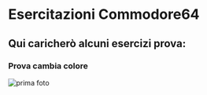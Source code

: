 # Esercitazioni Commodore64

## Qui caricherò alcuni esercizi prova:

### Prova cambia colore
![prima foto](https://github.com/ileniab/archive/blob/master/ileniab/10%20PRINT/Commodore64/Prova%20cambia%20colore%20con%20f6.png)
